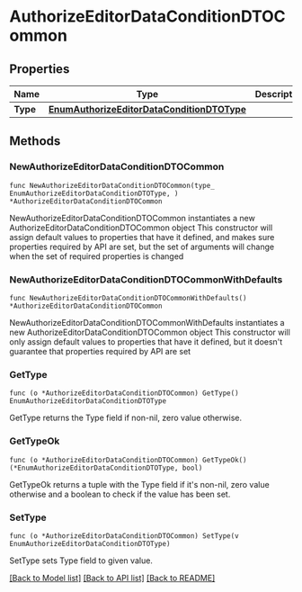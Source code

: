# AuthorizeEditorDataConditionDTOCommon

## Properties

Name | Type | Description | Notes
------------ | ------------- | ------------- | -------------
**Type** | [**EnumAuthorizeEditorDataConditionDTOType**](EnumAuthorizeEditorDataConditionDTOType.md) |  | 

## Methods

### NewAuthorizeEditorDataConditionDTOCommon

`func NewAuthorizeEditorDataConditionDTOCommon(type_ EnumAuthorizeEditorDataConditionDTOType, ) *AuthorizeEditorDataConditionDTOCommon`

NewAuthorizeEditorDataConditionDTOCommon instantiates a new AuthorizeEditorDataConditionDTOCommon object
This constructor will assign default values to properties that have it defined,
and makes sure properties required by API are set, but the set of arguments
will change when the set of required properties is changed

### NewAuthorizeEditorDataConditionDTOCommonWithDefaults

`func NewAuthorizeEditorDataConditionDTOCommonWithDefaults() *AuthorizeEditorDataConditionDTOCommon`

NewAuthorizeEditorDataConditionDTOCommonWithDefaults instantiates a new AuthorizeEditorDataConditionDTOCommon object
This constructor will only assign default values to properties that have it defined,
but it doesn't guarantee that properties required by API are set

### GetType

`func (o *AuthorizeEditorDataConditionDTOCommon) GetType() EnumAuthorizeEditorDataConditionDTOType`

GetType returns the Type field if non-nil, zero value otherwise.

### GetTypeOk

`func (o *AuthorizeEditorDataConditionDTOCommon) GetTypeOk() (*EnumAuthorizeEditorDataConditionDTOType, bool)`

GetTypeOk returns a tuple with the Type field if it's non-nil, zero value otherwise
and a boolean to check if the value has been set.

### SetType

`func (o *AuthorizeEditorDataConditionDTOCommon) SetType(v EnumAuthorizeEditorDataConditionDTOType)`

SetType sets Type field to given value.



[[Back to Model list]](../README.md#documentation-for-models) [[Back to API list]](../README.md#documentation-for-api-endpoints) [[Back to README]](../README.md)


